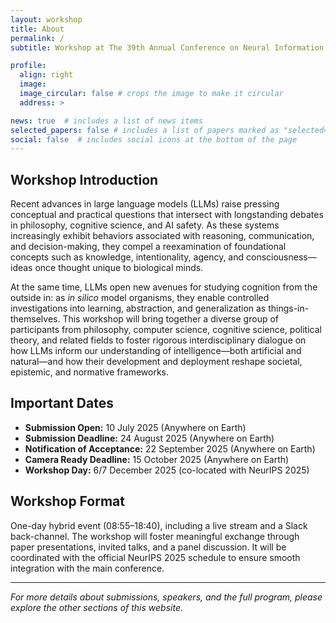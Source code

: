```yaml
---
layout: workshop
title: About
permalink: /
subtitle: Workshop at The 39th Annual Conference on Neural Information Processing Systems (NeurIPS) 2025

profile:
  align: right
  image: 
  image_circular: false # crops the image to make it circular
  address: >

news: true  # includes a list of news items
selected_papers: false # includes a list of papers marked as "selected={true}"
social: false  # includes social icons at the bottom of the page
---
```


## Workshop Introduction

Recent advances in large language models (LLMs) raise pressing conceptual and practical questions that intersect with longstanding debates in philosophy, cognitive science, and AI safety. As these systems increasingly exhibit behaviors associated with reasoning, communication, and decision-making, they compel a reexamination of foundational concepts such as knowledge, intentionality, agency, and consciousness—ideas once thought unique to biological minds.

At the same time, LLMs open new avenues for studying cognition from the outside in: as *in silico* model organisms, they enable controlled investigations into learning, abstraction, and generalization as things-in-themselves. This workshop will bring together a diverse group of participants from philosophy, computer science, cognitive science, political theory, and related fields to foster rigorous interdisciplinary dialogue on how LLMs inform our understanding of intelligence—both artificial and natural—and how their development and deployment reshape societal, epistemic, and normative frameworks.

## Important Dates

- **Submission Open:** 10 July 2025 (Anywhere on Earth)
- **Submission Deadline:** 24 August 2025 (Anywhere on Earth)  
- **Notification of Acceptance:** 22 September 2025 (Anywhere on Earth)
- **Camera Ready Deadline:** 15 October 2025 (Anywhere on Earth)
- **Workshop Day:** 6/7 December 2025 (co-located with NeurIPS 2025)

## Workshop Format

One-day hybrid event (08:55–18:40), including a live stream and a Slack back-channel. The workshop will foster meaningful exchange through paper presentations, invited talks, and a panel discussion. It will be coordinated with the official NeurIPS 2025 schedule to ensure smooth integration with the main conference.

---

*For more details about submissions, speakers, and the full program, please explore the other sections of this website.*
